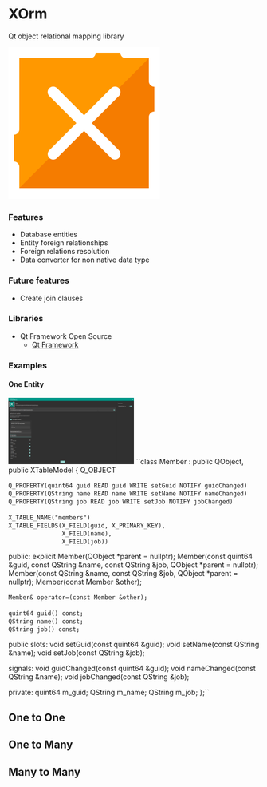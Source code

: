 # XOrm
Qt object relational mapping library

<img src="https://github.com/CamiloDelReal/x_orm/blob/develop/artwork/logo.svg" />

### Features
- Database entities
- Entity foreign relationships
- Foreign relations resolution
- Data converter for non native data type

### Future features
- Create join clauses

### Libraries
- Qt Framework Open Source
  * [Qt Framework](https://www.qt.io/)

### Examples

#### One Entity
<img src="https://github.com/CamiloDelReal/svg-export-to-mobile-resources/blob/develop/screenshots/export-view-1.png" width="50%" height="50%" />
``class Member : public QObject, public XTableModel<Member>
{
    Q_OBJECT

    Q_PROPERTY(quint64 guid READ guid WRITE setGuid NOTIFY guidChanged)
    Q_PROPERTY(QString name READ name WRITE setName NOTIFY nameChanged)
    Q_PROPERTY(QString job READ job WRITE setJob NOTIFY jobChanged)

    X_TABLE_NAME("members")
    X_TABLE_FIELDS(X_FIELD(guid, X_PRIMARY_KEY),
                   X_FIELD(name),
                   X_FIELD(job))

public:
    explicit Member(QObject *parent = nullptr);
    Member(const quint64 &guid, const QString &name, const QString &job, QObject *parent = nullptr);
    Member(const QString &name, const QString &job, QObject *parent = nullptr);
    Member(const Member &other);

    Member& operator=(const Member &other);

    quint64 guid() const;
    QString name() const;
    QString job() const;

public slots:
    void setGuid(const quint64 &guid);
    void setName(const QString &name);
    void setJob(const QString &job);

signals:
    void guidChanged(const quint64 &guid);
    void nameChanged(const QString &name);
    void jobChanged(const QString &job);

private:
    quint64 m_guid;
    QString m_name;
    QString m_job;
};``

## One to One

## One to Many

## Many to Many
